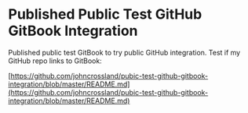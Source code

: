 # Published Public Test GitHub GitBook Integration

Published public test GitBook to try public GitHub integration. Test if my GitHub repo links to GitBook:

[https://github.com/johncrossland/pubic-test-github-gitbook-integration/blob/master/README.md](https://github.com/johncrossland/pubic-test-github-gitbook-integration/blob/master/README.md)

